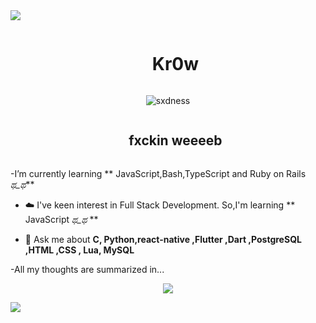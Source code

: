<!--horizontal divider(gradiant)-->
<img src="https://user-images.githubusercontent.com/73097560/115834477-dbab4500-a447-11eb-908a-139a6edaec5c.gif">

<!--h1 without bottom border-->
<div id="user-content-toc">
  <ul align="center">
    <summary><h1 style="display: inline-block">Kr0w</h1></summary>
  </ul>
</div>


<!--- snake -->
<div align="center">
  <img  src="https://www.google.com/url?sa=i&url=https%3A%2F%2Ftenor.com%2Fview%2Foyasumi-punpun-goodnight-punpun-japanese-manga-series-punpun-train-gif-17683390&psig=AOvVaw3hed8JIm9uq-tkBxXbtK_M&ust=1694486408888000&source=images&cd=vfe&opi=89978449&ved=0CBEQjhxqFwoTCKC8__XDoYEDFQAAAAAdAAAAABAc"
       alt="sxdness" /></a>
</div>



<!--h2 without bottom border-->
<div id="user-content-toc">
  <ul align="center">
    <summary><h2 style="display: inline-block">fxckin weeeeb</h2></summary>
  </ul>
</div>


<!--Intro start-->

-I’m currently learning ** JavaScript,Bash,TypeScript and Ruby on Rails *ಥ_ಥ***

- ☁️ I've keen interest in Full Stack Development. So,I'm learning ** JavaScript *ಥ_ಥ* **

- 💬 Ask me about **C, Python,react-native ,Flutter ,Dart ,PostgreSQL ,HTML ,CSS , Lua, MySQL**

<!--Intro end-->


-All my thoughts are summarized in...
<p align="center">
  <a href="https://skillicons.dev">
    <img src="https://skillicons.dev/icons?i=git,aws,bootstrap,c,cpp,css,discord,docker,dynamodb,express,figma,firebase,github,html,idea,java,js,kotlin,linux,md,materialui,mongodb,mysql,nextjs,nodejs,postman,py,react,redux,tailwind,ts,vscode&perline=14" />
  </a>
</p>

<!--horizontal divider(gradiant)-->
<img src="https://user-images.githubusercontent.com/73097560/115834477-dbab4500-a447-11eb-908a-139a6edaec5c.gif">

